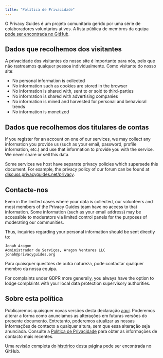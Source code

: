 ```yaml
---
title: "Política de Privacidade"
---
```


O Privacy Guides é um projeto comunitário gerido por uma série de colaboradores voluntários ativos. A lista pública de membros da equipa [pode ser encontrada no GitHub](https://github.com/orgs/privacyguides/people).

## Dados que recolhemos dos visitantes

A privacidade dos visitantes do nosso site é importante para nós, pelo que não rastreamos qualquer pessoa individualmente. Como visitante do nosso site:

- No personal information is collected
- No information such as cookies are stored in the browser
- No information is shared with, sent to or sold to third-parties
- No information is shared with advertising companies
- No information is mined and harvested for personal and behavioral trends
- No information is monetized

## Dados que recolhemos dos titulares de contas

If you register for an account on one of our services, we may collect any information you provide us (such as your email, password, profile information, etc.) and use that information to provide you with the service. We never share or sell this data.

Some services we host have separate privacy policies which supersede this document. For example, the privacy policy of our forum can be found at [discuss.privacyguides.net/privacy](https://discuss.privacyguides.net/privacy).

## Contacte-nos

Even in the limited cases where your data is collected, our volunteers and most members of the Privacy Guides team have no access to that information. Some information (such as your email address) may be accessible to moderators via limited control panels for the purposes of moderating our communities.

Thus, inquiries regarding your personal information should be sent directly to:

```text
Jonah Aragon
Administrador de Serviços, Aragon Ventures LLC
jonah@privacyguides.org
```

Para quaisquer questões de outra natureza, pode contactar qualquer membro da nossa equipa.

For complaints under GDPR more generally, you always have the option to lodge complaints with your local data protection supervisory authorities.

## Sobre esta política

Publicaremos quaisquer novas versões desta declaração [aqui](privacy-policy.md). Poderemos alterar a forma como anunciamos as alterações em futuras versões do presente documento. Entretanto, poderemos atualizar as nossas informações de contacto a qualquer altura, sem que essa alteração seja anunciada. Consulte a [Política de Privacidade](privacy-policy.md) para obter as informações de contacto mais recentes.

Uma revisão completa do [histórico](https://github.com/privacyguides/privacyguides.org/commits/main/docs/about/privacy-policy.md) desta página pode ser encontrada no GitHub.
